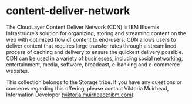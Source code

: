 # content-deliver-network

The CloudLayer Content Deliver Network (CDN) is IBM Bluemix Infrastrucre’s solution for organizing, storing and streaming content on the web with optimized flow of content to end-users. CDN allows users to deliver content that requires large transfer rates through a streamlined process of caching and delivery to ensure the quickest delivery possible. CDN can be used in a variety of businesses, including social networking, entertainment, media, software, broadcast, e-banking and e-commerce websites.

This collection belongs to the Storage tribe. If you have any questions or concerns regarding this offering, please contact Viktoria Muirhead, Information Developer (viktoria.muirhead@ibm.com). 
